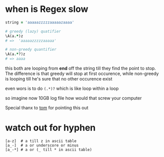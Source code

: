 

# when is  Regex slow

```ruby
string = 'aaaaazzzzzaaaaazaaaa'

# greedy (lazy) quatifier
\A(a.*)z
# =>  'aaaaazzzzzaaaaa'

# non-greedy quantifier
\A(a.*?)z
# => aaaa

```

this both are looping from **end** off the string till they find the point to stop.
The difference is that greedy will stop at first occurence, while non-greedy is looping
till he's sure that no other occurence exist

even wors is to do `(.*)?` which is like loop within a loop 

so imagine now 10GB log file how would that screw your computer

Special thanx to [tom](https://github.com/tom-lord) for pointing this out

# watch out for hyphen

``` 
[a-z]  # a till z in ascii table
[a_-]  # a or underscore or minus
[a_-*] # a or (_ till * in ascii table)
```

